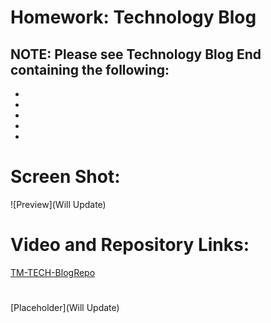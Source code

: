 # Homework: Technology Blog

## NOTE: Please see Technology Blog End containing the following:

* 
* 
* 
* 
* 

# Screen Shot:  

![Preview](Will Update)

# Video and Repository Links:
[TM-TECH-BlogRepo](https://github.com/T0930/TECH-Blog)
#
[Placeholder](Will Update)